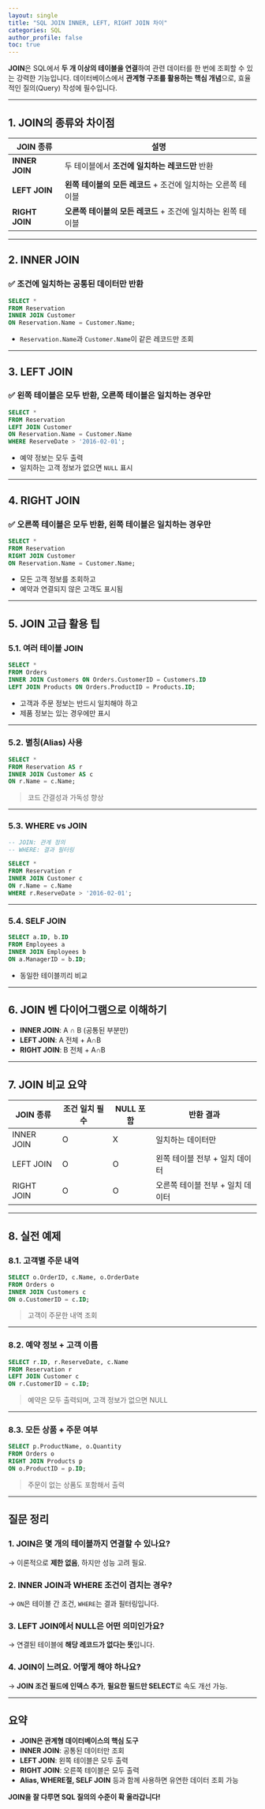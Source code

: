 ```yaml
---
layout: single
title: "SQL JOIN INNER, LEFT, RIGHT JOIN 차이"
categories: SQL
author_profile: false
toc: true
---
```


**JOIN**은 SQL에서 **두 개 이상의 테이블을 연결**하여 관련 데이터를 한 번에 조회할 수 있는 강력한 기능입니다. 데이터베이스에서 **관계형 구조를 활용하는 핵심 개념**으로, 효율적인 질의(Query) 작성에 필수입니다.

------

## 1. JOIN의 종류와 차이점

| JOIN 종류      | 설명                                                         |
| -------------- | ------------------------------------------------------------ |
| **INNER JOIN** | 두 테이블에서 **조건에 일치하는 레코드만** 반환              |
| **LEFT JOIN**  | **왼쪽 테이블의 모든 레코드** + 조건에 일치하는 오른쪽 테이블 |
| **RIGHT JOIN** | **오른쪽 테이블의 모든 레코드** + 조건에 일치하는 왼쪽 테이블 |

------

## 2. INNER JOIN

### ✅ 조건에 일치하는 **공통된 데이터만** 반환

```sql
SELECT *
FROM Reservation
INNER JOIN Customer
ON Reservation.Name = Customer.Name;
```

- `Reservation.Name`과 `Customer.Name`이 같은 레코드만 조회

------

## 3. LEFT JOIN

### ✅ 왼쪽 테이블은 **모두 반환**, 오른쪽 테이블은 일치하는 경우만

```sql
SELECT *
FROM Reservation
LEFT JOIN Customer
ON Reservation.Name = Customer.Name
WHERE ReserveDate > '2016-02-01';
```

- 예약 정보는 모두 출력
- 일치하는 고객 정보가 없으면 `NULL` 표시

------

## 4. RIGHT JOIN

### ✅ 오른쪽 테이블은 **모두 반환**, 왼쪽 테이블은 일치하는 경우만

```sql
SELECT *
FROM Reservation
RIGHT JOIN Customer
ON Reservation.Name = Customer.Name;
```

- 모든 고객 정보를 조회하고
- 예약과 연결되지 않은 고객도 표시됨

------

## 5. JOIN 고급 활용 팁

### 5.1. 여러 테이블 JOIN

```sql
SELECT *
FROM Orders
INNER JOIN Customers ON Orders.CustomerID = Customers.ID
LEFT JOIN Products ON Orders.ProductID = Products.ID;
```

- 고객과 주문 정보는 반드시 일치해야 하고
- 제품 정보는 있는 경우에만 표시

------

### 5.2. 별칭(Alias) 사용

```sql
SELECT *
FROM Reservation AS r
INNER JOIN Customer AS c
ON r.Name = c.Name;
```

> 코드 간결성과 가독성 향상

------

### 5.3. WHERE vs JOIN

```sql
-- JOIN: 관계 정의
-- WHERE: 결과 필터링

SELECT *
FROM Reservation r
INNER JOIN Customer c
ON r.Name = c.Name
WHERE r.ReserveDate > '2016-02-01';
```

------

### 5.4. SELF JOIN

```sql
SELECT a.ID, b.ID
FROM Employees a
INNER JOIN Employees b
ON a.ManagerID = b.ID;
```

- 동일한 테이블끼리 비교

------

## 6. JOIN 벤 다이어그램으로 이해하기

- **INNER JOIN**: A ∩ B (공통된 부분만)
- **LEFT JOIN**: A 전체 + A∩B
- **RIGHT JOIN**: B 전체 + A∩B

------

## 7. JOIN 비교 요약

| JOIN 종류  | 조건 일치 필수 | NULL 포함 | 반환 결과                        |
| ---------- | -------------- | --------- | -------------------------------- |
| INNER JOIN | O              | X         | 일치하는 데이터만                |
| LEFT JOIN  | O              | O         | 왼쪽 테이블 전부 + 일치 데이터   |
| RIGHT JOIN | O              | O         | 오른쪽 테이블 전부 + 일치 데이터 |

------

## 8. 실전 예제

### 8.1. 고객별 주문 내역

```sql
SELECT o.OrderID, c.Name, o.OrderDate
FROM Orders o
INNER JOIN Customers c
ON o.CustomerID = c.ID;
```

> 고객이 주문한 내역 조회

------

### 8.2. 예약 정보 + 고객 이름

```sql
SELECT r.ID, r.ReserveDate, c.Name
FROM Reservation r
LEFT JOIN Customer c
ON r.CustomerID = c.ID;
```

> 예약은 모두 출력되며, 고객 정보가 없으면 NULL

------

### 8.3. 모든 상품 + 주문 여부

```sql
SELECT p.ProductName, o.Quantity
FROM Orders o
RIGHT JOIN Products p
ON o.ProductID = p.ID;
```

> 주문이 없는 상품도 포함해서 출력

------

## 질문 정리

### 1. JOIN은 몇 개의 테이블까지 연결할 수 있나요?

→ 이론적으로 **제한 없음**, 하지만 성능 고려 필요.

### 2. INNER JOIN과 WHERE 조건이 겹치는 경우?

→ `ON`은 테이블 간 조건, `WHERE`는 결과 필터링입니다.

### 3. LEFT JOIN에서 NULL은 어떤 의미인가요?

→ 연결된 테이블에 **해당 레코드가 없다는 뜻**입니다.

### 4. JOIN이 느려요. 어떻게 해야 하나요?

→ **JOIN 조건 필드에 인덱스 추가**, **필요한 필드만 SELECT**로 속도 개선 가능.

------

## 요약

- **JOIN은 관계형 데이터베이스의 핵심 도구**
- **INNER JOIN**: 공통된 데이터만 조회
- **LEFT JOIN**: 왼쪽 테이블은 모두 출력
- **RIGHT JOIN**: 오른쪽 테이블은 모두 출력
- **Alias, WHERE절, SELF JOIN** 등과 함께 사용하면 유연한 데이터 조회 가능

**JOIN을 잘 다루면 SQL 질의의 수준이 확 올라갑니다!**

